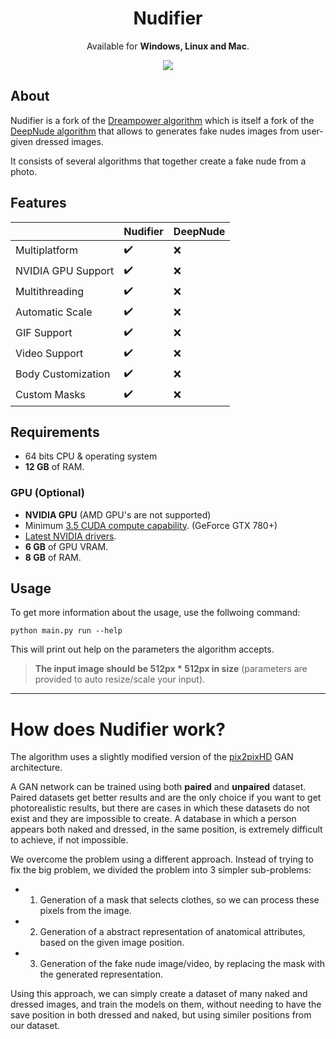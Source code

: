 <h1 align="center">Nudifier</h1>
<p align="center">
  Available for <strong>Windows, Linux and Mac</strong>.
</p>
<p align="center">
  <img src="https://badgen.net/github/license/giladleef/Nudifier" />
  </a>
</p>

## About

Nudifier is a fork of the [Dreampower algorithm](https://github.com/opendreamnet/dreampower) which is itself a fork of the [DeepNude algorithm](https://github.com/stacklikemind/deepnude_official) that allows to generates fake nudes images from user-given dressed images.

It consists of several algorithms that together create a fake nude from a photo.

## Features

|                        | Nudifier   | DeepNude |
| ---------------------- | ---------- | -------- |
| Multiplatform          | ✔️          | ❌        |
| NVIDIA GPU Support     | ✔️          | ❌        |
| Multithreading         | ✔️          | ❌        |
| Automatic Scale        | ✔️          | ❌        |
| GIF Support            | ✔️          | ❌        |
| Video Support          | ✔️          | ❌        |
| Body Customization     | ✔️          | ❌        |
| Custom Masks           | ✔️          | ❌        |

## Requirements

- 64 bits CPU & operating system
- **12 GB** of RAM.

### GPU (Optional)

- **NVIDIA GPU** (AMD GPU's are not supported)
- Minimum [3.5 CUDA compute capability](https://developer.nvidia.com/cuda-gpus). (GeForce GTX 780+)
- [Latest NVIDIA drivers](https://www.nvidia.com/Download/index.aspx).
- **6 GB** of GPU VRAM.
- **8 GB** of RAM.

## Usage

To get more information about the usage, use the follwoing command:
```
python main.py run --help
```

This will print out help on the parameters the algorithm accepts.

> **The input image should be 512px * 512px in size** (parameters are provided to auto resize/scale your input).

---

# How does Nudifier work?

The algorithm uses a slightly modified version of the [pix2pixHD](https://github.com/NVIDIA/pix2pixHD) GAN architecture.

A GAN network can be trained using both **paired** and **unpaired** dataset. Paired datasets get better results and are the only choice if you want to get photorealistic results, but there are cases in which these datasets do not exist and they are impossible to create. A database in which a person appears both naked and dressed, in the same position, is extremely difficult to achieve, if not impossible.

We overcome the problem using a different approach. Instead of trying to fix the big problem, we divided the problem into 3 simpler sub-problems:

- 1. Generation of a mask that selects clothes, so we can process these pixels from the image.
- 2. Generation of a abstract representation of anatomical attributes, based on the given image position.
- 3. Generation of the fake nude image/video, by replacing the mask with the generated representation.

Using this approach, we can simply create a dataset of many naked and dressed images, and train the models on them, without needing to have the save position in both dressed and naked, but using similer positions from our dataset.
